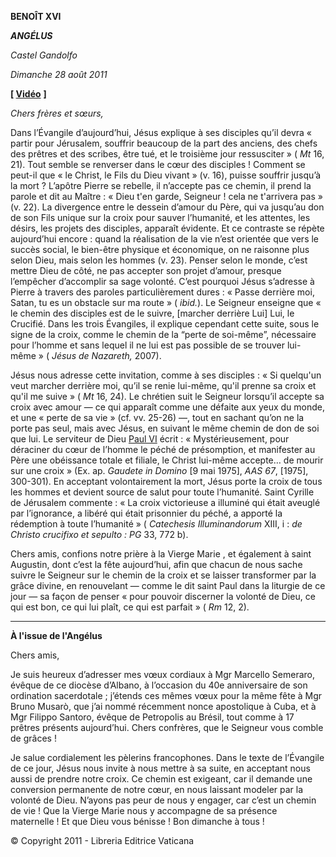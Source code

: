 **BENOÎT XVI**

***ANGÉLUS***

*Castel Gandolfo*

*Dimanche 28 août 2011*

**[ [Vidéo](http://player.rv.va/vaticanplayer.asp?language=it&tic=VA_2LJQ2CFN)** **]**

*Chers frères et sœurs,*

Dans l’Évangile d’aujourd’hui, Jésus explique à ses disciples qu’il devra « partir pour Jérusalem, souffrir beaucoup de la part des anciens, des chefs des prêtres et des scribes, être tué, et le troisième jour ressusciter » ( *Mt* 16, 21). Tout semble se renverser dans le cœur des disciples ! Comment se peut-il que « le Christ, le Fils du Dieu vivant » (v. 16), puisse souffrir jusqu’à la mort ? L’apôtre Pierre se rebelle, il n’accepte pas ce chemin, il prend la parole et dit au Maître : « Dieu t'en garde, Seigneur ! cela ne t'arrivera pas » (v. 22). La divergence entre le dessein d’amour du Père, qui va jusqu’au don de son Fils unique sur la croix pour sauver l’humanité, et les attentes, les désirs, les projets des disciples, apparaît évidente. Et ce contraste se répète aujourd’hui encore : quand la réalisation de la vie n’est orientée que vers le succès social, le bien-être physique et économique, on ne raisonne plus selon Dieu, mais selon les hommes (v. 23). Penser selon le monde, c’est mettre Dieu de côté, ne pas accepter son projet d’amour, presque l’empêcher d’accomplir sa sage volonté. C’est pourquoi Jésus s’adresse à Pierre à travers des paroles particulièrement dures : « Passe derrière moi, Satan, tu es un obstacle sur ma route » ( *ibid.*). Le Seigneur enseigne que « le chemin des disciples est de le suivre, [marcher derrière Lui] Lui, le Crucifié. Dans les trois Évangiles, il explique cependant cette suite, sous le signe de la croix, comme le chemin de la “perte de soi-même”, nécessaire pour l’homme et sans lequel il ne lui est pas possible de se trouver lui-même » ( *Jésus de Nazareth,* 2007).

Jésus nous adresse cette invitation, comme à ses disciples : « Si quelqu'un veut marcher derrière moi, qu’il se renie lui-même, qu'il prenne sa croix et qu'il me suive » ( *Mt* 16, 24). Le chrétien suit le Seigneur lorsqu’il accepte sa croix avec amour — ce qui apparaît comme une défaite aux yeux du monde, et une « perte de sa vie » (cf. vv. 25-26) —, tout en sachant qu’on ne la porte pas seul, mais avec Jésus, en suivant le même chemin de don de soi que lui. Le serviteur de Dieu [Paul VI](http://w2.vatican.va/content/paul-vi/fr.html) écrit : « Mystérieusement, pour déraciner du cœur de l’homme le péché de présomption, et manifester au Père une obéissance totale et filiale, le Christ lui-même accepte… de mourir sur une croix » (Ex. ap. *Gaudete in Domino* [9 mai 1975], *AAS 67*, [1975], 300-301). En acceptant volontairement la mort, Jésus porte la croix de tous les hommes et devient source de salut pour toute l’humanité. Saint Cyrille de Jérusalem commente : « La croix victorieuse a illuminé qui était aveuglé par l’ignorance, a libéré qui était prisonnier du péché, a apporté la rédemption à toute l’humanité » ( *Catechesis Illuminandorum* XIII, i : *de Christo crucifixo et sepulto : PG* 33, 772 b).

Chers amis, confions notre prière à  la Vierge Marie , et également à saint Augustin, dont c’est la fête aujourd’hui, afin que chacun de nous sache suivre le Seigneur sur le chemin de la croix et se laisser transformer par la grâce divine, en renouvelant — comme le dit saint Paul dans la liturgie de ce jour — sa façon de penser « pour pouvoir discerner la volonté de Dieu, ce qui est bon, ce qui lui plaît, ce qui est parfait » ( *Rm* 12, 2).

* * *

**À l'issue de l'Angélus**

Chers amis,

Je suis heureux d’adresser mes vœux cordiaux à Mgr Marcello Semeraro, évêque de ce diocèse d’Albano, à l’occasion du 40e anniversaire de son ordination sacerdotale ; j’étends ces mêmes vœux pour la même fête à Mgr Bruno Musarò, que j’ai nommé récemment nonce apostolique à Cuba, et à Mgr Filippo Santoro, évêque de Petropolis au Brésil, tout comme à 17 prêtres présents aujourd’hui. Chers confrères, que le Seigneur vous comble de grâces !

Je salue cordialement les pèlerins francophones. Dans le texte de l’Évangile de ce jour, Jésus nous invite à nous mettre à sa suite, en acceptant nous aussi de prendre notre croix. Ce chemin est exigeant, car il demande une conversion permanente de notre cœur, en nous laissant modeler par la volonté de Dieu. N’ayons pas peur de nous y engager, car c’est un chemin de vie ! Que  la Vierge Marie  nous y accompagne de sa présence maternelle ! Et que Dieu vous bénisse ! Bon dimanche à tous !

© Copyright 2011 - Libreria Editrice Vaticana